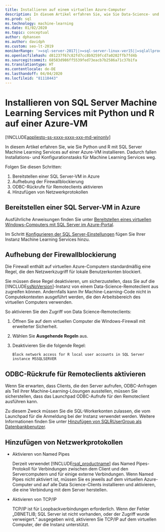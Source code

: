 ```yaml
---
title: Installieren auf einem virtuellen Azure-Computer
description: In diesem Artikel erfahren Sie, wie Sie Data-Science- und Machine Learning-Lösungen für R und Python mit SQL Server Machine Learning Services auf einer VM in der Azure-Cloud ausführen.
ms.prod: sql
ms.technology: machine-learning
ms.date: 01/02/2020
ms.topic: conceptual
author: dphansen
ms.author: davidph
ms.custom: seo-lt-2019
monikerRange: '>=sql-server-2017||>=sql-server-linux-ver15||=sqlallproducts-allversions'
ms.openlocfilehash: d81237f67c82fd7cc8b9259fcd7a0202ffb7fd4b
ms.sourcegitcommit: 68583d986ff5539fed73eacb7b2586a71c37b1fa
ms.translationtype: HT
ms.contentlocale: de-DE
ms.lasthandoff: 04/04/2020
ms.locfileid: "81118443"
---
```

# <a name="install-sql-server-machine-learning-services-with-python-and-r-on-an-azure-virtual-machine"></a>Installieren von SQL Server Machine Learning Services mit Python und R auf einer Azure-VM
[!INCLUDE[appliesto-ss-xxxx-xxxx-xxx-md-winonly](../../includes/appliesto-ss-xxxx-xxxx-xxx-md-winonly.md)]

In diesem Artikel erfahren Sie, wie Sie Python und R mit SQL Server Machine Learning Services auf einer Azure-VM installieren. Dadurch fallen Installations- und Konfigurationstasks für Machine Learning Services weg.

Folgen Sie diesen Schritten:

1. Bereitstellen einer SQL Server-VM in Azure
1. Aufhebung der Firewallblockierung
1. ODBC-Rückrufe für Remoteclients aktivieren
1. Hinzufügen von Netzwerkprotokollen

## <a name="provision-sql-server-virtual-machine-in-azure"></a>Bereitstellen einer SQL Server-VM in Azure

Ausführliche Anweisungen finden Sie unter [Bereitstellen eines virtuellen Windows-Computers mit SQL Server im Azure-Portal](https://docs.microsoft.com/azure/virtual-machines/windows/sql/virtual-machines-windows-portal-sql-server-provision). 

Im Schritt [Konfigurieren der SQL Server-Einstellungen](https://docs.microsoft.com/azure/virtual-machines/windows/sql/virtual-machines-windows-portal-sql-server-provision#3-configure-sql-server-settings) fügen Sie Ihrer Instanz Machine Learning Services hinzu.

<a name="firewall"></a>

## <a name="unblock-the-firewall"></a>Aufhebung der Firewallblockierung

Die Firewall enthält auf virtuellen Azure-Computern standardmäßig eine Regel, die den Netzwerkzugriff für lokale Benutzerkonten blockiert.

Sie müssen diese Regel deaktivieren, um sicherzustellen, dass Sie auf die [!INCLUDE[ssNoVersion](../../includes/ssnoversion-md.md)]-Instanz von einem Data-Science-Remoteclient aus zugreifen können.  Andernfalls kann Ihr Machine-Learning-Code nicht in Computekontexten ausgeführt werden, die den Arbeitsbereich des virtuellen Computers verwenden.

So aktivieren Sie den Zugriff von Data Science-Remoteclients:

1. Öffnen Sie auf dem virtuellen Computer die Windows-Firewall mit erweiterter Sicherheit.
2. Wählen Sie **Ausgehende Regeln** aus.
3. Deaktivieren Sie die folgende Regel:
  
     `Block network access for R local user accounts in SQL Server instance MSSQLSERVER`
  
## <a name="enable-odbc-callbacks-for-remote-clients"></a>ODBC-Rückrufe für Remoteclients aktivieren

Wenn Sie erwarten, dass Clients, die den Server aufrufen, ODBC-Anfragen als Teil ihrer Machine-Learning-Lösungen ausstellen, müssen Sie sicherstellen, dass das Launchpad ODBC-Aufrufe für den Remoteclient ausführen kann. 

Zu diesem Zweck müssen Sie die SQL-Workerkonten zulassen, die vom Launchpad für die Anmeldung bei der Instanz verwendet werden. Weitere Informationen finden Sie unter [Hinzufügen von SQLRUserGroup als Datenbankbenutzer](../security/create-a-login-for-sqlrusergroup.md).

<a name="network"></a>

## <a name="add-network-protocols"></a>Hinzufügen von Netzwerkprotokollen

+ Aktivieren von Named Pipes
  
  Derzeit verwendet [!INCLUDE[rsql_productname](../../includes/rsql-productname-md.md)] das Named Pipes-Protokoll für Verbindungen zwischen dem Client und den Servercomputern und für einige externe Verbindungen. Wenn Named Pipes nicht aktiviert ist, müssen Sie es jeweils auf dem virtuellen Azure-Computer und auf alle Data Science-Clients installieren und aktivieren, die eine Verbindung mit dem Server herstellen.
  
+ Aktivieren von TCP/IP

  TCP/IP ist für Loopbackverbindungen erforderlich. Wenn der Fehler „DBNETLIB; SQL Server ist nicht vorhanden, oder der Zugriff wurde verweigert.“ ausgegeben wird, aktivieren Sie TCP/IP auf dem virtuellen Computer, der die Instanz unterstützt.